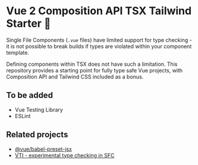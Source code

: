 # Vue 2 Composition API TSX Tailwind Starter 🐍

Single File Components (`.vue` files) have limited support for type checking - it is not possible to break builds if types are violated within your component template.

Defining components within TSX does not have such a limitation. This repository provides a starting point for fully type safe Vue projects, with Composition API and Tailwind CSS included as a bonus.

## To be added

- Vue Testing Library
- ESLint

## Related projects

- [@vue/babel-preset-jsx](https://github.com/vuejs/jsx)
- [VTI - experimental type checking in SFC](https://vuejs.github.io/vetur/vti.html#vti)
